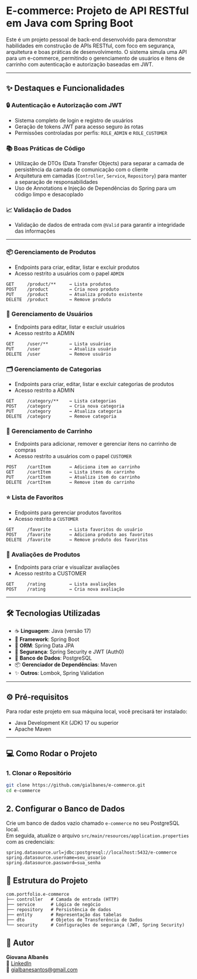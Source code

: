 # E-commerce: Projeto de API RESTful em Java com Spring Boot

Este é um projeto pessoal de back-end desenvolvido para demonstrar habilidades em construção de APIs RESTful, com foco em segurança, arquitetura e boas práticas de desenvolvimento. O sistema simula uma API para um e-commerce, permitindo o gerenciamento de usuários e itens de carrinho com autenticação e autorização baseadas em JWT.

---

## ✨ Destaques e Funcionalidades

### 🔒 Autenticação e Autorização com JWT

- Sistema completo de login e registro de usuários
- Geração de tokens JWT para acesso seguro às rotas
- Permissões controladas por perfis: `ROLE_ADMIN` e `ROLE_CUSTOMER`

### 📚 Boas Práticas de Código

- Utilização de DTOs (Data Transfer Objects) para separar a camada de persistência da camada de comunicação com o cliente
- Arquitetura em camadas (`Controller`, `Service`, `Repository`) para manter a separação de responsabilidades
- Uso de Annotations e Injeção de Dependências do Spring para um código limpo e desacoplado

### 📈 Validação de Dados

- Validação de dados de entrada com `@Valid` para garantir a integridade das informações

---

### 📦 Gerenciamento de Produtos

- Endpoints para criar, editar, listar e excluir produtos
- Acesso restrito a usuários com o papel `ADMIN`

```http
GET     /product/**     → Lista produtos
POST    /product        → Cria novo produto
PUT     /product        → Atualiza produto existente
DELETE  /product        → Remove produto
```

### 👥 Gerenciamento de Usuários
- Endpoints para editar, listar e excluir usuários
- Acesso restrito a ADMIN

```http
GET     /user/**        → Lista usuários
PUT     /user           → Atualiza usuário
DELETE  /user           → Remove usuário
```

### 🗂️ Gerenciamento de Categorias
- Endpoints para criar, editar, listar e excluir categorias de produtos
- Acesso restrito a ADMIN

```http
GET     /category/**    → Lista categorias
POST    /category       → Cria nova categoria
PUT     /category       → Atualiza categoria
DELETE  /category       → Remove categoria
```

### 🛒 Gerenciamento de Carrinho

- Endpoints para adicionar, remover e gerenciar itens no carrinho de compras
- Acesso restrito a usuários com o papel `CUSTOMER`

```http
POST    /cartItem       → Adiciona item ao carrinho
GET     /cartItem       → Lista itens do carrinho
PUT     /cartItem       → Atualiza item do carrinho
DELETE  /cartItem       → Remove item do carrinho
```

### ⭐ Lista de Favoritos
- Endpoints para gerenciar produtos favoritos
- Acesso restrito a `CUSTOMER`

```http
GET     /favorite       → Lista favoritos do usuário
POST    /favorite       → Adiciona produto aos favoritos
DELETE  /favorite       → Remove produto dos favoritos
```

### 📝 Avaliações de Produtos
- Endpoints para criar e visualizar avaliações
- Acesso restrito a CUSTOMER

```http
GET     /rating         → Lista avaliações
POST    /rating         → Cria nova avaliação
```

--- 

## 🛠️ Tecnologias Utilizadas

- ☕ **Linguagem**: Java (versão 17)
- 🍃 **Framework**: Spring Boot
- 💾 **ORM**: Spring Data JPA
- 🔐 **Segurança**: Spring Security e JWT (Auth0)
- 🐘 **Banco de Dados**: PostgreSQL
- 📦 **Gerenciador de Dependências**: Maven
- ✨ **Outros**: Lombok, Spring Validation

---

## ⚙️ Pré-requisitos

Para rodar este projeto em sua máquina local, você precisará ter instalado:

- Java Development Kit (JDK) 17 ou superior
- Apache Maven

---

## 💻 Como Rodar o Projeto

### 1. Clonar o Repositório

```bash
git clone https://github.com/gialbanes/e-commerce.git
cd e-commerce
```
## 2. Configurar o Banco de Dados

Crie um banco de dados vazio chamado `e-commerce` no seu PostgreSQL local.  
Em seguida, atualize o arquivo `src/main/resources/application.properties` com as credenciais:

```properties
spring.datasource.url=jdbc:postgresql://localhost:5432/e-commerce
spring.datasource.username=seu_usuario
spring.datasource.password=sua_senha
```` 


## 📂 Estrutura do Projeto

```text
com.portfolio.e-commerce
├── controller   # Camada de entrada (HTTP)
├── service      # Lógica de negócio
├── repository   # Persistência de dados
├── entity       # Representação das tabelas
├── dto          # Objetos de Transferência de Dados
└── security     # Configurações de segurança (JWT, Spring Security)
```

## 👤 Autor

**Giovana Albanês**  
🔗 [LinkedIn](https://www.linkedin.com/in/giovanaalbanes/)  
📧 gialbanesantos@gmail.com

